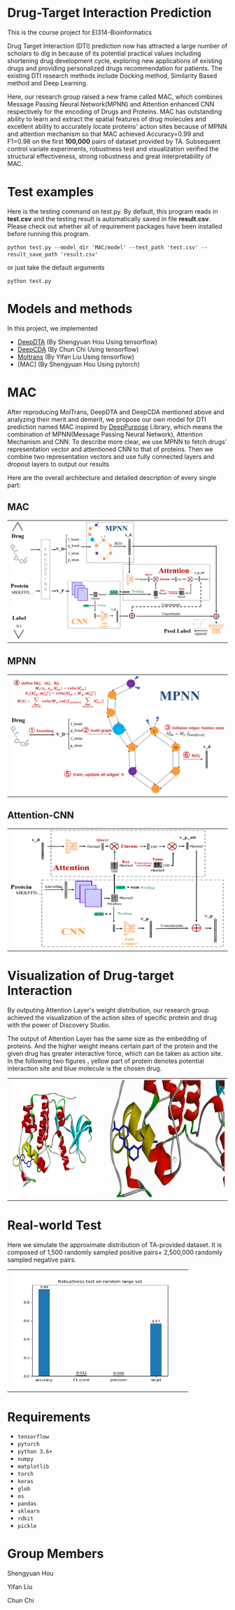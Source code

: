 # Drug-Target Interaction Prediction
This is the course project for EI314-Bioinformatics

Drug Target Interaction (DTI) prediction now has attracted a large number of scholars to dig in because of its potential practical values including shortening drug development cycle, exploring new applications of existing drugs and providing personalized drugs recommendation for patients. The existing DTI research methods include Docking method, Similarity Based method and Deep Learning. 

Here, our research group raised a new frame called MAC, which combines Message Passing Neural Network(MPNN) and Attention enhanced CNN respectively for the encoding of Drugs and Proteins. MAC has outstanding ability to learn and extract the spatial features of drug molecules and excellent ability to accurately locate proteins' action sites because of MPNN and attention mechanism so that MAC achieved Accuracy=0.99 and F1=0.98 on the first **100,000** pairs of dataset provided by TA. Subsequent control variate experiments, robustness test and visualization verified the structural effectiveness, strong robustness and great interpretability of MAC.

# Test examples 

Here is the testing command on test.py. By default, this program reads in **test.csv** and the testing result is automatically saved in file **result.csv**. Please check out whether all of requirement packages have been installed before running this program.
```
python test.py --model_dir 'MAC/model' --test_path 'test.csv' --result_save_path 'result.csv' 
```

or just take the default arguments
```
python test.py  
```


# Models and methods

In this project, we implemented
- [DeepDTA](https://arxiv.org/pdf/1505.04597.pdf) (By Shengyuan Hou Using tensorflow)
- [DeepCDA](https://arxiv.org/pdf/1807.10165.pdf) (By Chun Chi Using tensorflow)
- [Moltrans](https://arxiv.org/pdf/1903.02740.pdf) (By Yifan Liu Using tensorflow)
- [MAC] (By Shengyuan Hou Using pytorch)

# MAC
After reproducing MolTrans, DeepDTA and DeepCDA mentioned above and analyzing their merit and demerit, we propose our own model for DTI prediction named MAC inspired by [DeepPurpose](https://github.com/kexinhuang12345/DeepPurpose) Library, which means the combination of MPNN(Message Passing Neural Network), Attention Mechanism and CNN. To describe more clear, we use MPNN to fetch drugs' representation vector and attentioned CNN to that of proteins. Then we combine two representation vectors and use fully connected layers and dropout layers to output our results

Here are the overall architecture and detailed description of every single part:
## MAC

<table>
  <tr>
    <td><img src="img/MAC.png" width=500 height=270></td>
  </tr>
</table>

## MPNN

<table>
  <tr>
    <td><img src="img/MPNN.png" width=500 height=270></td>
  </tr>
</table>

## Attention-CNN

<table>
  <tr>
    <td><img src="img/CNN-attention.png" width=500 height=270></td>
  </tr>
</table>
 
# Visualization of Drug-target Interaction

By outputing Attention Layer's weight distribution, our research group achieved the visualization of the action sites of specific protein and drug with the power of Discovery Studio.

The output of Attention Layer has the same size as the embedding of proteins. And the higher weight means certain part of the protein and the given drug has greater interactive force, which can be taken as action site. In the following two figures , yellow part of protein denotes potential interaction site and blue molecule is the chosen drug. 

<table>
  <tr>
    <td><img src="img/global_interaction.png" width=270 height=270></td>
    <td><img src="img/local_interaction.png" width=400 height=270></td>
  </tr>
 </table>

# Real-world Test

Here we simulate the approximate distribution of TA-provided dataset. It is composed of 1,500 randomly sampled positive pairs+ 2,500,000 randomly sampled negative pairs.

<table>
  <tr>
    <td><img src="img/real-world_test.png" width=400 height=270></td>
  </tr>
</table>
 
# Requirements

- `tensorflow`
- `pytorch`
- `python 3.6+`
- `numpy`
- `matplotlib`
- `torch`
- `keras`
- `glob`
- `os`
- `pandas`
- `sklearn`
- `rdkit`
- `pickle`


# Group Members

Shengyuan Hou

Yifan Liu

Chun Chi
